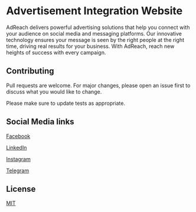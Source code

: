 # Advertisement Integration Website
AdReach delivers powerful advertising solutions that help you connect with your audience on social media and messaging platforms. 
Our innovative technology ensures your message is seen by the right people at the right time, driving real results for your business. 
With AdReach, reach new heights of success with every campaign.

## Contributing
Pull requests are welcome. For major changes, please open an issue first
to discuss what you would like to change.

Please make sure to update tests as appropriate.

## Social Media links
[Facebook](https://facebook.com/ilmlnk)

[LinkedIn](https://linkedin.com/in/ilmlnk)

[Instagram](https://instagram.com/ilmlnk)

[Telegram](https://t.me/ilmlnk)

## License
[MIT](https://choosealicense.com/licenses/mit/)
